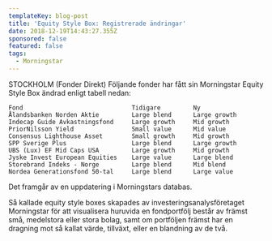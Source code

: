 ```yaml
---
templateKey: blog-post
title: 'Equity Style Box: Registrerade ändringar'
date: 2018-12-19T14:43:27.355Z
sponsored: false
featured: false
tags:
  - Morningstar
---
```

STOCKHOLM (Fonder Direkt) Följande fonder har fått sin Morningstar Equity Style Box ändrad enligt tabell nedan:

```
Fond                              Tidigare         Ny          
Ålandsbanken Norden Aktie         Large blend      Large growth
Indecap Guide Avkastningsfond     Large growth     Mid growth  
PriorNilsson Yield                Small value      Mid value   
Consensus Lighthouse Asset        Small growth     Mid growth  
SPP Sverige Plus                  Large blend      Large growth
UBS (Lux) EF Mid Caps USA         Large growth     Mid growth  
Jyske Invest European Equities    Large value      Large blend 
Storebrand Indeks - Norge         Large blend      Mid blend   
Nordea Generationsfond 50-tal     Large blend      Large value 
```

Det framgår av en uppdatering i Morningstars databas.

Så kallade equity style boxes skapades av investeringsanalysföretaget Morningstar för att visualisera huruvida en fondportfölj består av främst små, medelstora eller stora bolag, samt om portföljen främst har en dragning mot så kallat värde, tillväxt, eller en blandning av de två.
